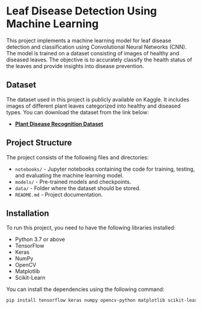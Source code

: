 # Leaf Disease Detection Using Machine Learning

This project implements a machine learning model for leaf disease detection and classification using Convolutional Neural Networks (CNN). The model is trained on a dataset consisting of images of healthy and diseased leaves. The objective is to accurately classify the health status of the leaves and provide insights into disease prevention.

## Dataset

The dataset used in this project is publicly available on Kaggle. It includes images of different plant leaves categorized into healthy and diseased types. You can download the dataset from the link below:

- **[Plant Disease Recognition Dataset](https://www.kaggle.com/datasets/rashikrahmanpritom/plant-disease-recognition-dataset)**

## Project Structure

The project consists of the following files and directories:

- `notebooks/` - Jupyter notebooks containing the code for training, testing, and evaluating the machine learning model.
- `models/` - Pre-trained models and checkpoints.
- `data/` - Folder where the dataset should be stored.
- `README.md` - Project documentation.

## Installation

To run this project, you need to have the following libraries installed:

- Python 3.7 or above
- TensorFlow
- Keras
- NumPy
- OpenCV
- Matplotlib
- Scikit-Learn

You can install the dependencies using the following command:

```bash
pip install tensorflow keras numpy opencv-python matplotlib scikit-learn
